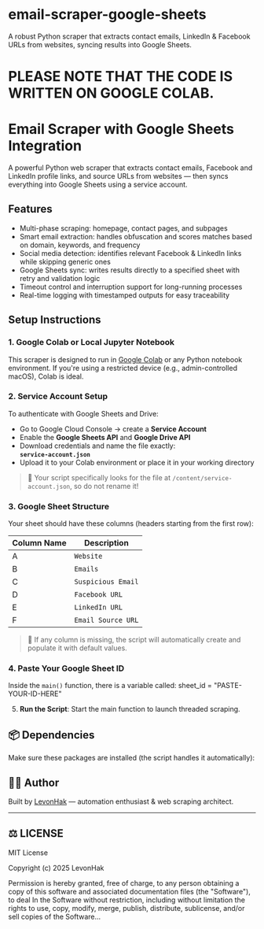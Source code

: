 # email-scraper-google-sheets
A robust Python scraper that extracts contact emails, LinkedIn &amp; Facebook URLs from websites, syncing results into Google Sheets.

# PLEASE NOTE THAT THE CODE IS WRITTEN ON GOOGLE COLAB.

# Email Scraper with Google Sheets Integration

A powerful Python web scraper that extracts contact emails, Facebook and LinkedIn profile links, and source URLs from websites — then syncs everything into Google Sheets using a service account.

##  Features

-  Multi-phase scraping: homepage, contact pages, and subpages
-  Smart email extraction: handles obfuscation and scores matches based on domain, keywords, and frequency
-  Social media detection: identifies relevant Facebook & LinkedIn links while skipping generic ones
-  Google Sheets sync: writes results directly to a specified sheet with retry and validation logic
-  Timeout control and interruption support for long-running processes
-  Real-time logging with timestamped outputs for easy traceability

##  Setup Instructions

### 1. Google Colab or Local Jupyter Notebook

This scraper is designed to run in [Google Colab](https://colab.research.google.com) or any Python notebook environment. If you're using a restricted device (e.g., admin-controlled macOS), Colab is ideal.

### 2. Service Account Setup

To authenticate with Google Sheets and Drive:

- Go to Google Cloud Console → create a **Service Account**
- Enable the **Google Sheets API** and **Google Drive API**
- Download credentials and name the file exactly:  
  **`service-account.json`**
- Upload it to your Colab environment or place it in your working directory

> 🔐 Your script specifically looks for the file at `/content/service-account.json`, so do not rename it!

### 3. Google Sheet Structure

Your sheet should have these columns (headers starting from the first row):

 | Column Name         | Description                                     |
 |---------------------|-------------------------------------------------|
A| `Website`           | Website URL to analyze                          |
B| `Emails`            | Valid domain-matching email                     |
C| `Suspicious Email`  | Valid email that doesn't match the domain       |
D| `Facebook URL`      | Scraped Facebook profile link                   |
E| `LinkedIn URL`      | Scraped LinkedIn page/company profile           |
F| `Email Source URL`  | Page where the email was found                  |

> 📝 If any column is missing, the script will automatically create and populate it with default values.

### 4. Paste Your Google Sheet ID

Inside the `main()` function, there is a variable called:
sheet_id = "PASTE-YOUR-ID-HERE"


5. **Run the Script**: Start the main function to launch threaded scraping.

## 📦 Dependencies

Make sure these packages are installed (the script handles it automatically):


## 🧑‍💻 Author

Built by [LevonHak](https://github.com/LevonHak) — automation enthusiast & web scraping architect.


---

## ⚖️ LICENSE

MIT License

Copyright (c) 2025 LevonHak

Permission is hereby granted, free of charge, to any person obtaining a copy
of this software and associated documentation files (the "Software"), to deal
In the Software without restriction, including without limitation the rights
to use, copy, modify, merge, publish, distribute, sublicense, and/or sell
copies of the Software...





